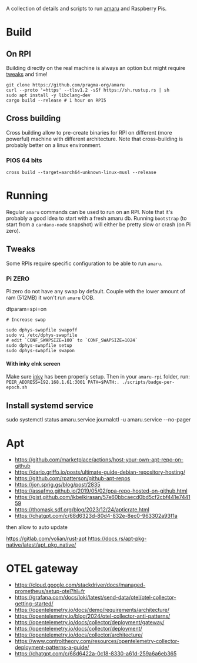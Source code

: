 A collection of details and scripts to run [amaru](https://github.com/pragma-org/amaru) and Raspberry Pis.

# Build

## On RPI

Building directly on the real machine is always an option but might require [tweaks](#tweaks) and time!

```shell
git clone https://github.com/pragma-org/amaru
curl --proto '=https' --tlsv1.2 -sSf https://sh.rustup.rs | sh
sudo apt install -y libclang-dev 
cargo build --release # 1 hour on RPI5
```

## Cross building

Cross building allow to pre-create binaries for RPI on different (more powerful) machine with different architecture.
Note that cross-building is probably better on a linux environment.

### PIOS 64 bits

```shell
cross build --target=aarch64-unknown-linux-musl --release
```

# Running

Regular `amaru` commands can be used to run on an RPI. Note that it's probably a good idea to start with a fresh amaru db. Running `bootstrap` (to start from a `cardano-node` snapshot) will either be pretty slow or crash (on Pi zero).

## Tweaks

Some RPIs require specific configuration to be able to run `amaru`.

### Pi ZERO

Pi zero do not have any swap by default. Couple with the lower amount of ram (512MB) it won't run `amaru` OOB.


dtparam=spi=on

```shell
# Increase swap

sudo dphys-swapfile swapoff
sudo vi /etc/dphys-swapfile
# edit `CONF_SWAPSIZE=100` to `CONF_SWAPSIZE=1024`
sudo dphys-swapfile setup
sudo dphys-swapfile swapon
```

#### With inky eInk screen

Make sure [inky](https://github.com/pimoroni/inky) has been properly setup.
Then in your `amaru-rpi` folder, run: `PEER_ADDRESS=192.168.1.61:3001 PATH=$PATH:. ./scripts/badge-per-epoch.sh`


## Install systemd service

sudo systemctl status amaru.service
journalctl -u amaru.service --no-pager


# Apt

* https://github.com/marketplace/actions/host-your-own-apt-repo-on-github
* https://dario.griffo.io/posts/ultimate-guide-debian-repository-hosting/
* https://github.com/rpatterson/github-apt-repos
* https://jon.sprig.gs/blog/post/2835
* https://assafmo.github.io/2019/05/02/ppa-repo-hosted-on-github.html
* https://gist.github.com/ikbelkirasan/57e60bbcaecd0bd5cf2cbf441e744159
* https://thomask.sdf.org/blog/2023/12/24/apticrate.html
* https://chatgpt.com/c/68d6323d-80d4-832e-8ec0-963302a93f1a

then allow to auto update

https://gitlab.com/volian/rust-apt
https://docs.rs/apt-pkg-native/latest/apt_pkg_native/

# OTEL gateway

* https://cloud.google.com/stackdriver/docs/managed-prometheus/setup-otel?hl=fr
* https://grafana.com/docs/loki/latest/send-data/otel/otel-collector-getting-started/
* https://opentelemetry.io/docs/demo/requirements/architecture/
* https://opentelemetry.io/blog/2024/otel-collector-anti-patterns/
* https://opentelemetry.io/docs/collector/deployment/gateway/
* https://opentelemetry.io/docs/collector/deployment/
* https://opentelemetry.io/docs/collector/architecture/
* https://www.controltheory.com/resources/opentelemetry-collector-deployment-patterns-a-guide/
* https://chatgpt.com/c/68d6422a-0c18-8330-a61d-259a6a6eb365